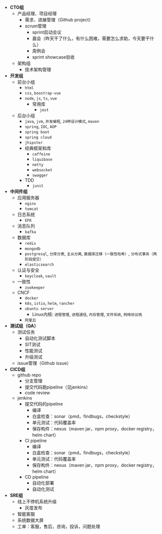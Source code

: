 
- **CTO组**
  - 产品经理、项目经理
    - 需求、进展管理（Github project）
    - scrum管理
      - sprint启动会议
      - 晨会（昨天干了什么，有什么困难，需要怎么求助，今天要干什么）
      - 周例会
      - sprint showcase验收
  - 架构组
    - 技术架构管理
- **开发组**
  - 前台小组
    - `html`
    - `css`, `boostrap-vue`
    - `node`, `js`, `ts`, `vue`
      - 常用库
        - `jest`
  - 后台小组
    - `java`, `jvm`, `并发编程`, `24种设计模式`, `maven`
    - `spring`, `IOC`, `AOP`
    - `spring boot`
    - `spring cloud`
    - `jhipster`
    - 经典框架和库
      - `caffeine`
      - `liquibase`
      - `netty`
      - `websocket`
      - `swagger`
    - TDD
      - `junit`
- **中间件组**
  - 应用服务器
    - `nginx`
    - `tomcat`
  - 日志系统
    - `EFK`
  - 消息队列
    - `kafka`
  - 数据库
    - `redis`
    - `mongodb`
    - `postgresql`, `分库分表`, `主从分离`, `数据库迁移（一致性哈希）`, `分布式事务（两阶段提交）`
    - `elasticsearch`
  - 认证与安全
    - `keycloak`, `vault`
  - 一致性
    - `zookeeper`
  - CNCF
    - `docker`
    - `k8s`, `istio`, `helm`, `rancher`
    - `ubuntu server`
      - Linux内核: `进程管理`, `进程通信`, `内存管理`, `文件系统`, `网络协议栈`
    - `阿里云`
- **测试组（QA）**
  - 测试任务
    - 自动化测试脚本
    - SIT测试
    - 性能测试
    - 升级测试
  - issue管理（Github issue）
- **CICD组**
  - github repo
    - 分支管理
    - 提交代码跑pipeline（见jenkins）
    - code review
  - jenkins
    - 提交代码的pipeline
      - 编译
      - 白盒检查：sonar（pmd，findbugs，checkstyle）
      - 单元测试：代码覆盖率
      - 保存构件：nexus（maven jar，npm proxy，docker registry，helm chart）
    - CI pipeline
      - 编译
      - 白盒检查：sonar（pmd，findbugs，checkstyle）
      - 单元测试：代码覆盖率
      - 保存构件：nexus（maven jar，npm proxy，docker registry，helm chart）
    - CD pipeline
      - 自动化部署
      - 自动化测试
- **SRE组**
  - 线上不停机系统升级
    - 灰度发布
  - 智能客服
  - 系统数据大屏
  - 工单：客服，售后，咨询，投诉，问题处理
